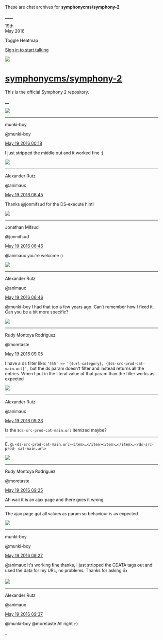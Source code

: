 These are chat archives for **symphonycms/symphony-2**

[__](/symphonycms/symphony-2/archives/2016/05/20)[__](/symphonycms/symphony-2/archives/2016/05/18)

19th  
May 2016

Toggle Heatmap

[Sign in to start talking](/login?action=login&button=archive-login)

![](https://avatars-02.gitter.im/group/iv/3/57542c45c43b8c601977197e?s=48)

#  [symphonycms/symphony-2](/symphonycms/symphony-2)

This is the official Symphony 2 repository.

[ __](/orgs/symphonycms/rooms "More symphonycms rooms")

![](https://avatars1.githubusercontent.com/u/4517581?v=3&s=30)

____

munki-boy

@munki-boy

[May 19 2016
00:18](https://gitter.im/symphonycms/symphony-2?at=573d0639c61823687d3d3d42)

I just stripped the middle out and it worked fine :)

![](https://avatars2.githubusercontent.com/u/446874?v=3&s=30)

____

Alexander Rutz

@animaux

[May 19 2016
06:45](https://gitter.im/symphonycms/symphony-2?at=573d610deea93e5742d349cc)

Thanks @jonmifsud for the DS-execute hint!

![](https://avatars1.githubusercontent.com/u/859775?v=3&s=30)

____

Jonathan Mifsud

@jonmifsud

[May 19 2016
06:46](https://gitter.im/symphonycms/symphony-2?at=573d612f1794136a7d0a176e)

@animaux you’re welcome :)

![](https://avatars2.githubusercontent.com/u/446874?v=3&s=30)

____

Alexander Rutz

@animaux

[May 19 2016
06:46](https://gitter.im/symphonycms/symphony-2?at=573d6148831fd2d97d9fe00f)

@munki-boy I had that too a few years ago. Can’t remember how I fixed it. Can
you be a bit more specific?

![](https://avatars2.githubusercontent.com/u/857982?v=3&s=30)

____

Rudy Montoya Rodriguez

@moretaste

[May 19 2016
09:05](https://gitter.im/symphonycms/symphony-2?at=573d81ebeea93e5742d3528a)

I have a ds filter like: `'455' => '{$url-category}, {$ds-src-prod-cat-
main.url}',` but the ds param doesn't filter and instead returns all the
entries. When I put in the literal value of that param than the filter works
as expected

![](https://avatars2.githubusercontent.com/u/446874?v=3&s=30)

____

Alexander Rutz

@animaux

[May 19 2016
09:23](https://gitter.im/symphonycms/symphony-2?at=573d8607eea93e5742d3540a)

Is the `$ds-src-prod-cat-main.url` itemized maybe?

____

E. g. `<ds-src-prod-cat-main.url><item>…</item><item>…</item>…</ds-src-prod-
cat-main.url>`

![](https://avatars2.githubusercontent.com/u/857982?v=3&s=30)

____

Rudy Montoya Rodriguez

@moretaste

[May 19 2016
09:25](https://gitter.im/symphonycms/symphony-2?at=573d8695eea93e5742d35445)

Ah wait it is an ajax page and there goes it wrong

____

The ajax page got all values as param so behaviour is as expected

![](https://avatars1.githubusercontent.com/u/4517581?v=3&s=30)

____

munki-boy

@munki-boy

[May 19 2016
09:27](https://gitter.im/symphonycms/symphony-2?at=573d86fbe2996a5a42c9cddd)

@animaux It's working fine thanks, I just stripped the CDATA tags out and used
the data for my URL, no problems. Thanks for asking :thumbsup:

![](https://avatars2.githubusercontent.com/u/446874?v=3&s=30)

____

Alexander Rutz

@animaux

[May 19 2016
09:37](https://gitter.im/symphonycms/symphony-2?at=573d8941831fd2d97d9feb09)

@munki-boy @moretaste All right :·)

_

